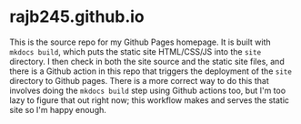 # rajb245.github.io
This is the source repo for my Github Pages homepage. It is built with `mkdocs build`, which puts the static site HTML/CSS/JS into the `site` directory. I then check in both the site source and the static site files, and there is a Github action in this repo that triggers the deployment of the `site` directory to Github pages. There is a more correct way to do this that involves doing the `mkdocs build` step using Github actions too, but I'm too lazy to figure that out right now; this workflow makes and serves the static site so I'm happy enough.
